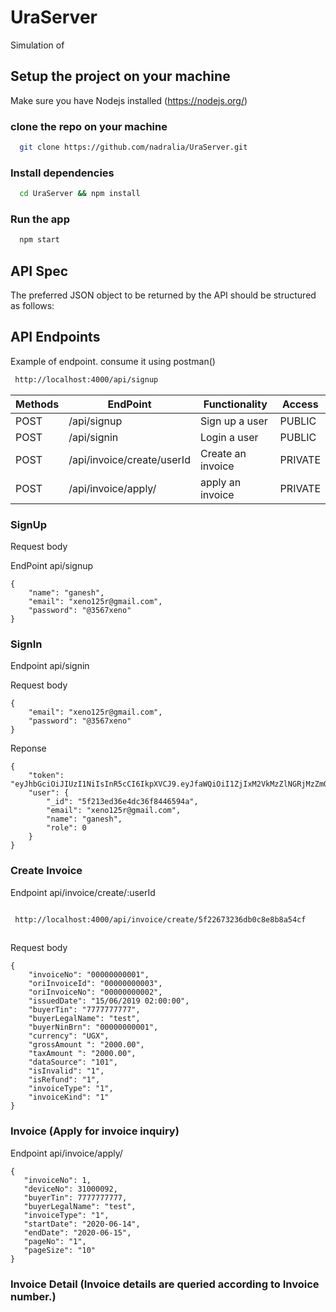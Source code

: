 # UraServer
Simulation of 

## Setup the project on your machine
Make sure you have Nodejs installed (https://nodejs.org/)


### clone the repo on your machine
```sh
  git clone https://github.com/nadralia/UraServer.git
```

### Install dependencies
```sh
  cd UraServer && npm install
```

### Run the app
```sh 
  npm start
```

## API Spec
The preferred JSON object to be returned by the API should be structured as follows:

## API Endpoints

Example of endpoint. consume it using postman()
```sh
 http://localhost:4000/api/signup 
```

| Methods | EndPoint                                | Functionality                                    |Access
| ------- | --------------------------------------- | -------------------------------------------------|------
| POST    | /api/signup                             | Sign up a user                                   |PUBLIC
| POST    | /api/signin                             | Login a user                                     |PUBLIC
| POST    | /api/invoice/create/userId              | Create an invoice                                |PRIVATE
| POST    | /api/invoice/apply/                     | apply an invoice                                 |PRIVATE

### SignUp

Request body

EndPoint api/signup

```source-json
{
    "name": "ganesh",
    "email": "xeno125r@gmail.com",
    "password": "@3567xeno"
}
```

### SignIn

Endpoint api/signin

Request body
```source-json
{
    "email": "xeno125r@gmail.com",
    "password": "@3567xeno"
}

```
Reponse

```source-json
{
    "token": "eyJhbGciOiJIUzI1NiIsInR5cCI6IkpXVCJ9.eyJfaWQiOiI1ZjIxM2VkMzZlNGRjMzZmODQ0NjU5NGEiLCJpYXQiOjE1OTYwMTQ3OTF9.HzKqSsujHXP0XBUE2pcJ5YG4dk_iu_WdcP9EK4I8tJ8",
    "user": {
        "_id": "5f213ed36e4dc36f8446594a",
        "email": "xeno125r@gmail.com",
        "name": "ganesh",
        "role": 0
    }
}

```

### Create Invoice 
Endpoint api/invoice/create/:userId
```sh

 http://localhost:4000/api/invoice/create/5f22673236db0c8e8b8a54cf 
 
```

Request body
```source-json
{
    "invoiceNo": "00000000001",
    "oriInvoiceId": "00000000003",
    "oriInvoiceNo": "00000000002",
    "issuedDate": "15/06/2019 02:00:00",
    "buyerTin": "7777777777",
    "buyerLegalName": "test",
    "buyerNinBrn": "00000000001",
    "currency": "UGX",
    "grossAmount ": "2000.00",
    "taxAmount ": "2000.00",
    "dataSource": "101",
    "isInvalid": "1",
    "isRefund": "1",
    "invoiceType": "1",
    "invoiceKind": "1"
}

```

### Invoice (Apply for invoice inquiry)

Endpoint api/invoice/apply/

```source-json
{
   "invoiceNo": 1,
   "deviceNo": 31000092,
   "buyerTin": 7777777777,
   "buyerLegalName": "test",
   "invoiceType": "1",
   "startDate": "2020-06-14",
   "endDate": "2020-06-15",
   "pageNo": "1",
   "pageSize": "10"
}
```

### Invoice Detail (Invoice details are queried according to Invoice number.)

